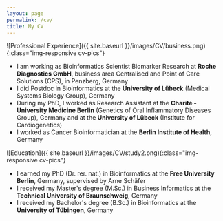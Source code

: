 ```yaml
---
layout: page
permalink: /cv/
title: My CV
---
```



![Professional Experience]({{ site.baseurl }}/images/CV/business.png){:class="img-responsive cv-pics"}
* I am working as Bioinformatics Scientist Biomarker Research at <b>Roche Diagnostics GmbH</b>, business area Centralised and Point of Care Solutions (CPS), in Penzberg, Germany
* I did Postdoc in Bioinformatics at the <b>University of Lübeck</b> (Medical Systems Biology Group), Germany
* During my PhD, I worked as Research Assistant at the <b>Charité - University Medicine Berlin</b> (Genetics of Oral Inflammatory Diseases Group), Germany and at the <b>University of Lübeck</b> (Institute for Cardiogenetics)
* I worked as Cancer Bioinformatician at the <b>Berlin Institute of Health</b>, Germany

![Education]({{ site.baseurl }}/images/CV/study2.png){:class="img-responsive cv-pics"}

* I earned my PhD (Dr. rer. nat.) in Bioinformatics at the <b>Free University Berlin</b>, Germany, supervised by Arne Schäfer
* I received my Master's degree (M.Sc.) in Business Informatics at the <b>Technical University of Braunschweig</b>, Germany
* I received my Bachelor's degree (B.Sc.) in Bioinformatics at the <b>University of Tübingen</b>, Germany
